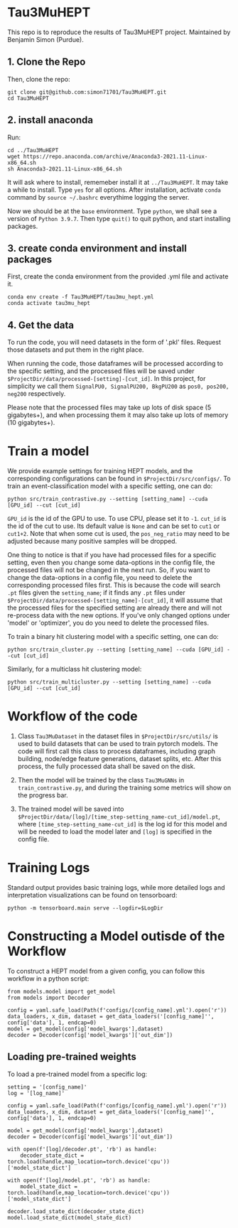 # Tau3MuHEPT
This repo is to reproduce the results of Tau3MuHEPT project. Maintained by Benjamin Simon (Purdue).


## 1. Clone the Repo 
Then, clone the repo:
```
git clone git@github.com:simon71701/Tau3MuHEPT.git
cd Tau3MuHEPT
```

## 2. install anaconda
Run:
```
cd ../Tau3MuHEPT
wget https://repo.anaconda.com/archive/Anaconda3-2021.11-Linux-x86_64.sh
sh Anaconda3-2021.11-Linux-x86_64.sh
```
It will ask where to install, rememeber install it at `../Tau3MuHEPT`. It may take a while to install. Type `yes` for all options. After installation, activate `conda` command by `source ~/.bashrc` everythime logging the server.

Now we should be at the `base` environment. Type `python`, we shall see a version of `Python 3.9.7`. Then type `quit()` to quit python, and start installing packages.

## 3. create conda environment and install packages

First, create the conda environment from the provided .yml file and activate it.
```
conda env create -f Tau3MuHEPT/tau3mu_hept.yml
conda activate tau3mu_hept
```

## 4. Get the data
To run the code, you will need datasets in the form of '.pkl' files. Request those datasets and put them in the right place.

When running the code, those dataframes will be processed according to the specific setting, and the processed files will be saved under `$ProjectDir/data/processed-[setting]-[cut_id]`. In this project, for simplicity we call them `SignalPU0, SignalPU200, BkgPU200` as `pos0, pos200, neg200` respectively.

Please note that the processed files may take up lots of disk space (5 gigabytes+), and when processing them it may also take up lots of memory (10 gigabytes+).

# Train a model

We provide example settings for training HEPT models, and the corresponding configurations can be found in `$ProjectDir/src/configs/`. To train an event-classification model with a specific setting, one can do:

```
python src/train_contrastive.py --setting [setting_name] --cuda [GPU_id] --cut [cut_id]
```

`GPU_id` is the id of the GPU to use. To use CPU, please set it to `-1`. `cut_id` is the id of the cut to use. Its default value is `None` and can be set to `cut1` or `cut1+2`. Note that when some cut is used, the `pos_neg_ratio` may need to be adjusted because many positive samples will be dropped.


One thing to notice is that if you have had processed files for a specific setting, even then you change some data-options in the config file, the processed files will not be changed in the next run. So, if you want to change the data-options in a config file, you need to delete the corresponding processed files first. This is because the code will search `.pt` files given the `setting_name`; if it finds any `.pt` files under `$ProjectDir/data/processed-[setting_name]-[cut_id]`, it will assume that the processed files for the specified setting are already there and will not re-process data with the new options. If you've only changed options under 'model' or 'optimizer', you do you need to delete the processed files.

To train a binary hit clustering model with a specific setting, one can do:

```
python src/train_cluster.py --setting [setting_name] --cuda [GPU_id] --cut [cut_id]
```

Similarly, for a multiclass hit clustering model:

```
python src/train_multicluster.py --setting [setting_name] --cuda [GPU_id] --cut [cut_id]
```

# Workflow of the code

1. Class `Tau3MuDataset` in the dataset files in `$ProjectDir/src/utils/` is used to build datasets that can be used to train pytorch models. The code will first call this class to process dataframes, including graph building, node/edge feature generations, dataset splits, etc. After this process, the fully processed data shall be saved on the disk.

2. Then the model will be trained by the class `Tau3MuGNNs` in `train_contrastive.py`, and during the training some metrics will show on the progress bar.

3. The trained model will be saved into `$ProjectDir/data/[log]/[time_step-setting_name-cut_id]/model.pt`, where `[time_step-setting_name-cut_id]` is the log id for this model and will be needed to load the model later and `[log]` is specified in the config file.


# Training Logs
Standard output provides basic training logs, while more detailed logs and interpretation visualizations can be found on tensorboard:
```
python -m tensorboard.main serve --logdir=$LogDir
```

# Constructing a Model outisde of the Workflow

To construct a HEPT model from a given config, you can follow this workflow in a python script:

```
from models.model import get_model
from models import Decoder

config = yaml.safe_load(Path(f'configs/[config_name].yml').open('r'))
data_loaders, x_dim, dataset = get_data_loaders('[config_name]'', config['data'], 1, endcap=0)
model = get_model(config['model_kwargs'],dataset)
decoder = Decoder(config['model_kwargs']['out_dim'])
```

## Loading pre-trained weights
To load a pre-trained model from a specific log:

```
setting = '[config_name]'
log = '[log_name]'

config = yaml.safe_load(Path(f'configs/[config_name].yml').open('r'))
data_loaders, x_dim, dataset = get_data_loaders('[config_name]'', config['data'], 1, endcap=0)

model = get_model(config['model_kwargs'],dataset)  
decoder = Decoder(config['model_kwargs']['out_dim'])

with open(f'[log]/decoder.pt', 'rb') as handle:
    decoder_state_dict = torch.load(handle,map_location=torch.device('cpu'))['model_state_dict']

with open(f'[log]/model.pt', 'rb') as handle:
    model_state_dict = torch.load(handle,map_location=torch.device('cpu'))['model_state_dict']

decoder.load_state_dict(decoder_state_dict)
model.load_state_dict(model_state_dict)

```






